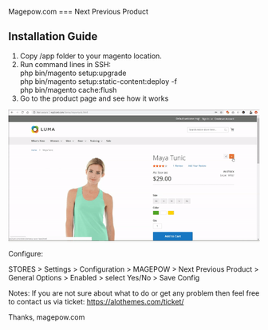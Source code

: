 Magepow.com === Next Previous Product

Installation Guide
--------------------

1. Copy /app folder to your magento location.
2. Run command lines in SSH: <br/>
    php bin/magento setup:upgrade<br/>
    php bin/magento setup:static-content:deploy -f<br/>
    php bin/magento cache:flush<br/>
3. Go to the product page and see how it works


![alt text](https://github.com/davidduong90/Next-previous-product/blob/master/app/code/Magepow/Nextpre/media/preview.gif)

Configure:

STORES > Settings > Configuration > MAGEPOW > Next Previous Product > General Options > Enabled	> select Yes/No > Save Config

Notes: If you are not sure about what to do or get any problem then feel free to contact us via ticket: https://alothemes.com/ticket/

Thanks,
magepow.com
